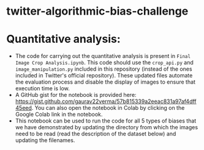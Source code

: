 # twitter-algorithmic-bias-challenge

# Quantitative analysis:
- The code for carrying out the quantitative analysis is present in `Final Image Crop Analysis.ipynb`. This code should use the `crop_api.py` and `image_manipulation.py` included in this repository (instead of the ones included in Twitter's official repository). These updated files automate the evaluation process and disable the display of images to ensure that execution time is low. 
- A GitHub gist for the notebook is provided here: https://gist.github.com/gaurav22verma/57b815339a2eeac831a97af4dff45eed. You can also open the notebook in Colab by clicking on the Google Colab link in the notebook.  
- This notebook can be used to run the code for all 5 types of biases that we have demonstrated by updating the directory from which the images need to be read (read the description of the dataset below) and updating the filenames. 
